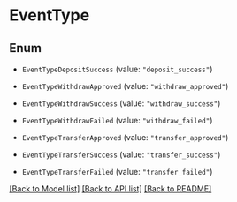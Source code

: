 # EventType

## Enum


* `EventTypeDepositSuccess` (value: `"deposit_success"`)

* `EventTypeWithdrawApproved` (value: `"withdraw_approved"`)

* `EventTypeWithdrawSuccess` (value: `"withdraw_success"`)

* `EventTypeWithdrawFailed` (value: `"withdraw_failed"`)

* `EventTypeTransferApproved` (value: `"transfer_approved"`)

* `EventTypeTransferSuccess` (value: `"transfer_success"`)

* `EventTypeTransferFailed` (value: `"transfer_failed"`)


[[Back to Model list]](../README.md#documentation-for-models) [[Back to API list]](../README.md#documentation-for-api-endpoints) [[Back to README]](../README.md)


